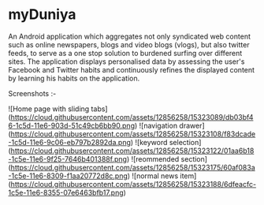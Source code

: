 # myDuniya

An Android application which aggregates not only syndicated web content such as online newspapers, blogs and video blogs (vlogs), but also twitter feeds, to serve as a one stop solution to burdened surfing over different sites. The application displays personalised data by assessing the user's Facebook and Twitter habits and continuously refines the displayed content by learning his habits on the application. 

Screenshots :-

![Home page with sliding tabs] (https://cloud.githubusercontent.com/assets/12856258/15323089/db03bf46-1c5d-11e6-903d-51c49cb6bb90.png)
![navigation drawer] (https://cloud.githubusercontent.com/assets/12856258/15323108/f83dcade-1c5d-11e6-9c06-eb797b2892da.png)
![keyword selection] (https://cloud.githubusercontent.com/assets/12856258/15323122/01aa6b18-1c5e-11e6-9f25-7646b401388f.png)
![reommended section] (https://cloud.githubusercontent.com/assets/12856258/15323175/60af083a-1c5e-11e6-8309-f1aa20772d8c.png)
![normal news item] (https://cloud.githubusercontent.com/assets/12856258/15323188/6dfeacfc-1c5e-11e6-8355-07e6463bfb17.png)
